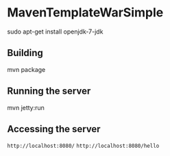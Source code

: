 # MavenTemplateWarSimple

sudo apt-get install openjdk-7-jdk

## Building

mvn package

## Running the server

mvn jetty:run

## Accessing the server

`http://localhost:8080/`
`http://localhost:8080/hello`

